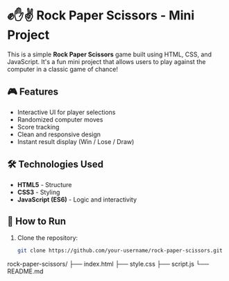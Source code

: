 # ✊✋✌️ Rock Paper Scissors - Mini Project

This is a simple **Rock Paper Scissors** game built using HTML, CSS, and JavaScript. It's a fun mini project that allows users to play against the computer in a classic game of chance!

## 🎮 Features

- Interactive UI for player selections
- Randomized computer moves
- Score tracking
- Clean and responsive design
- Instant result display (Win / Lose / Draw)

## 🛠️ Technologies Used

- **HTML5** - Structure
- **CSS3** - Styling
- **JavaScript (ES6)** - Logic and interactivity

## 🚀 How to Run

1. Clone the repository:

   ```bash
   git clone https://github.com/your-username/rock-paper-scissors.git

rock-paper-scissors/
├── index.html
├── style.css
├── script.js
└── README.md
